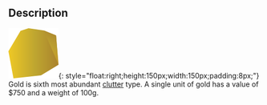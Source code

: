 ## Description
![](../static/clutter/clutter-gold.svg "Gold Image"){: style="float:right;height:150px;width:150px;padding:8px;"}
Gold is sixth most abundant [clutter](/clutter "All Clutter Types") type. A single unit of gold has a value of $750 and a weight of 100g.